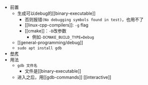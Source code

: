 - 前置
  - 生成可以debug的[[binary-executable]]
    - 否则报错`(No debugging symbols found in test)`，也用不了
    - [[linux-cpp-compilers]]: `-g` flag
    - [[cmake]]：`-D`改参数
      - 例如`-DCMAKE_BUILD_TYPE=Debug`
  - [[general-programming/debug]]
  - `sudo apt install gdb`
- [参考](https://zhuanlan.zhihu.com/p/74897601)
- 用法
  - `gdb 文件名`
    - 文件是[[binary-executable]]
  - 进入之后，用[[gdb-commands]] [[interactive]]